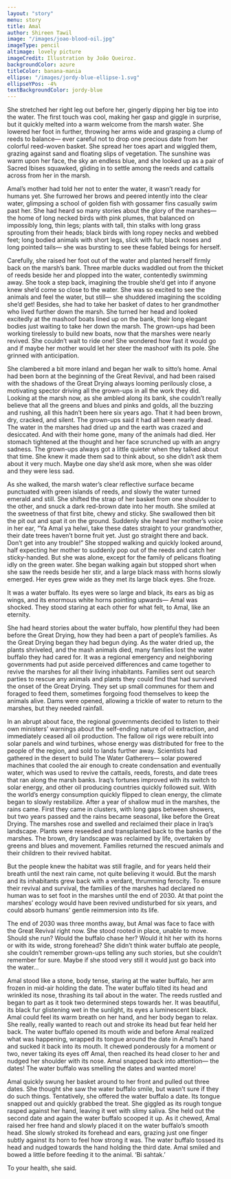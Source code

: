 ```yaml
---
layout: "story"
menu: story
title: Amal
author: Shireen Tawil
image: "/images/joao-blood-oil.jpg"
imageType: pencil
altimage: lovely picture
imageCredit: Illustration by João Queiroz.
backgroundColor: azure
titleColor: banana-mania
ellipse: "/images/jordy-blue-ellipse-1.svg"
ellipseYPos: -4%
textBackgroundColor: jordy-blue
---
```



 
She stretched her right leg out before her, gingerly dipping her big toe into the water. The first touch was cool, making her gasp and giggle in surprise, but it quickly melted into a warm welcome from the marsh water. She lowered her foot in further, throwing her arms wide and grasping a clump of reeds to balance— ever careful not to drop one precious date from her colorful reed-woven basket. She spread her toes apart and wiggled them, grazing against sand and floating slips of vegetation. The sunshine was warm upon her face, the sky an endless blue, and she looked up as a pair of Sacred Ibises squawked, gliding in to settle among the reeds and cattails across from her in the marsh. 

Amal’s mother had told her not to enter the water, it wasn’t ready for humans yet. She furrowed her brows and peered intently into the clear water, glimpsing a school of golden fish with gossamer fins casually swim past her. She had heard so many stories about the glory of the marshes— the home of long necked birds with pink plumes, that balanced on impossibly long, thin legs; plants with tall, thin stalks with long grass sprouting from their heads; black birds with long ropey necks and webbed feet; long bodied animals with short legs, slick with fur, black noses and long pointed tails— she was bursting to see these fabled beings for herself. 

Carefully, she raised her foot out of the water and planted herself firmly back on the marsh’s bank. Three marble ducks waddled out from the thicket of reeds beside her and plopped into the water, contentedly swimming away. She took a step back, imagining the trouble she’d get into if anyone knew she’d come so close to the water. She was so excited to see the animals and feel the water, but still— she shuddered imagining the scolding she’d get! Besides, she had to take her basket of dates to her grandmother who lived further down the marsh. She turned her head and looked excitedly at the mashoof boats lined up on the bank, their long elegant bodies just waiting to take her down the marsh. The grown-ups had been working tirelessly to build new boats, now that the marshes were nearly revived. She couldn’t wait to ride one! She wondered how fast it would go and if maybe her mother would let her steer the mashoof with its pole. She grinned with anticipation. 

She clambered a bit more inland and began her walk to sitto’s home. Amal had been born at the beginning of the Great Revival, and had been raised with the shadows of the Great Drying always looming perilously close, a motivating spector driving all the grown-ups in all the work they did. Looking at the marsh now, as she ambled along its bank, she couldn’t really believe that all the greens and blues and pinks and golds, all the buzzing and rushing, all this hadn’t been here six years ago. That it had been brown, dry, cracked, and silent. The grown-ups said it had all been nearly dead. The water in the marshes had dried up and the earth was crazed and desiccated. And with their home gone, many of the animals had died. Her stomach tightened at the thought and her face scrunched up with an angry sadness. The grown-ups always got a little quieter when they talked about that time. She knew it made them sad to think about, so she didn’t ask them about it very much. Maybe one day she’d ask more, when she was older and they were less sad. 

As she walked, the marsh water’s clear reflective surface became punctuated with green islands of reeds, and slowly the water turned emerald and still. She shifted the strap of her basket from one shoulder to the other, and snuck a dark red-brown date into her mouth. She smiled at the sweetness of that first bite, chewy and sticky. She swallowed then bit the pit out and spat it on the ground. Suddenly she heard her mother’s voice in her ear, “Ya Amal ya helwi, take these dates straight to your grandmother, their date trees haven’t borne fruit yet. Just go straight there and back. Don’t get into any trouble!” She stopped walking and quickly looked around, half expecting her mother to suddenly pop out of the reeds and catch her sticky-handed. But she was alone, except for the family of pelicans floating idly on the green water. She began walking again but stopped short when she saw the reeds beside her stir, and a large black mass with horns slowly emerged. Her eyes grew wide as they met its large black eyes. She froze. 

It was a water buffalo. Its eyes were so large and black, its ears as big as wings, and its enormous white horns pointing upwards— Amal was shocked. They stood staring at each other for what felt, to Amal, like an eternity. 

She had heard stories about the water buffalo, how plentiful they had been before the Great Drying, how they had been a part of people’s families. As the Great Drying began they had begun dying. As the water dried up, the plants shriveled, and the mash animals died, many families lost the water buffalo they had cared for. It was a regional emergency and neighboring governments had put aside perceived differences and came together to revive the marshes for all their living inhabitants. Families sent out search parties to rescue any animals and plants they could find that had survived the onset of the Great Drying. They set up small communes for them and foraged to feed them, sometimes forgoing food themselves to keep the animals alive. Dams were opened, allowing a trickle of water to return to the marshes, but they needed rainfall. 

In an abrupt about face, the regional governments decided to listen to their own ministers’ warnings about the self-ending nature of oil extraction, and immediately ceased all oil production. The fallow oil rigs were rebuilt into solar panels and wind turbines, whose energy was distributed for free to the people of the region, and sold to lands further away. Scientists had gathered in the desert to build The Water Gatherers— solar powered machines that cooled the air enough to create condensation and eventually water, which was used to revive the cattails, reeds, forests, and date trees that ran along the marsh banks. Iraq’s fortunes improved with its switch to solar energy, and other oil producing countries quickly followed suit. With the world’s energy consumption quickly flipped to clean energy, the climate began to slowly restabilize. After a year of shallow mud in the marshes, the rains came. First they came in clusters, with long gaps between showers, but two years passed and the rains became seasonal, like before the Great Drying. The marshes rose and swelled and reclaimed their place in Iraq’s landscape. Plants were reseeded and transplanted back to the banks of the marshes. The brown, dry landscape was reclaimed by life, overtaken by greens and blues and movement. Families returned the rescued animals and their children to their revived habitat. 

But the people knew the habitat was still fragile, and for years held their breath until the next rain came, not quite believing it would. But the marsh and its inhabitants grew back with a verdant, thrumming ferocity. To ensure their revival and survival, the families of the marshes had declared no human was to set foot in the marshes until the end of 2030. At that point the marshes’ ecology would have been revived undisturbed for six years, and could absorb humans’ gentle reimmersion into its life.
 
The end of 2030 was three months away, but Amal was face to face with the Great Revival right now. She stood rooted in place, unable to move. Should she run? Would the buffalo chase her? Would it hit her with its horns or with its wide, strong forehead? She didn’t think water buffalo ate people, she couldn’t remember grown-ups telling any such stories, but she couldn’t remember for sure. Maybe if she stood very still it would just go back into the water… 

Amal stood like a stone, body tense, staring at the water buffalo, her arm frozen in mid-air holding the date. The water buffalo tilted its head and wrinkled its nose, thrashing its tail about in the water. The reeds rustled and began to part as it took two determined steps towards her. It was beautiful, its black fur glistening wet in the sunlight, its eyes a luminescent black. Amal could feel its warm breath on her hand, and her body began to relax. She really, really wanted to reach out and stroke its head but fear held her back. The water buffalo opened its mouth wide and before Amal realized what was happening, wrapped its tongue around the date in Amal’s hand and sucked it back into its mouth. It chewed ponderously for a moment or two, never taking its eyes off Amal, then reached its head closer to her and nudged her shoulder with its nose. Amal snapped back into attention— the dates! The water buffalo was smelling the dates and wanted more! 

Amal quickly swung her basket around to her front and pulled out three dates. She thought she saw the water buffalo smile, but wasn’t sure if they do such things. Tentatively, she offered the water buffalo a date. Its tongue snapped out and quickly grabbed the treat. She giggled as its rough tongue rasped against her hand, leaving it wet with slimy saliva. She held out the second date and again the water buffalo scooped it up. As it chewed, Amal raised her free hand and slowly placed it on the water buffalo’s smooth head. She slowly stroked its forehead and ears, grazing just one finger subtly against its horn to feel how strong it was. The water buffalo tossed its head and nudged towards the hand holding the third date. Amal smiled and bowed a little before feeding it to the animal. 
‘Bi sahtak.’ 

To your health, she said.


